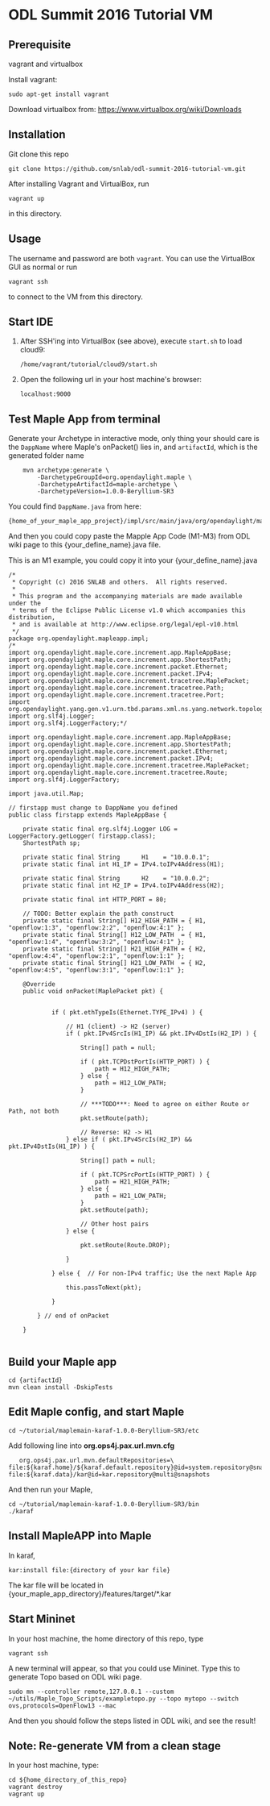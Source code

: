 # ODL Summit 2016 Tutorial VM

## Prerequisite

vagrant and virtualbox

Install vagrant:
```
sudo apt-get install vagrant
```

Download virtualbox from: https://www.virtualbox.org/wiki/Downloads

## Installation

Git clone this repo

```
git clone https://github.com/snlab/odl-summit-2016-tutorial-vm.git
```

After installing Vagrant and VirtualBox, run

```
vagrant up
```

in this directory.


## Usage

The username and password are both `vagrant`. You can use the VirtualBox GUI as normal or run

```
vagrant ssh
```

to connect to the VM from this directory.


## Start IDE

1. After SSH'ing into VirtualBox (see above), execute `start.sh` to load cloud9:
   ```
   /home/vagrant/tutorial/cloud9/start.sh
   ```

2. Open the following url in your host machine's browser:
   ```
   localhost:9000
   ```
 

## Test Maple App from terminal

Generate your Archetype in interactive mode, only thing your should care is the `DappName` where Maple's onPacket() lies in, and `artifactId`, which is the generated folder name
```
    mvn archetype:generate \
        -DarchetypeGroupId=org.opendaylight.maple \
        -DarchetypeArtifactId=maple-archetype \
        -DarchetypeVersion=1.0.0-Beryllium-SR3
```

You could find `DappName.java` from here:
```
{home_of_your_maple_app_project}/impl/src/main/java/org/opendaylight/mapleapp/impl/{your_define_name}.java
```

And then you could copy paste the Mapple App Code (M1-M3) from ODL wiki page to this {your_define_name}.java file.

This is an M1 example, you could copy it into your {your_define_name}.java
```
/*
 * Copyright (c) 2016 SNLAB and others.  All rights reserved.
 *
 * This program and the accompanying materials are made available under the
 * terms of the Eclipse Public License v1.0 which accompanies this distribution,
 * and is available at http://www.eclipse.org/legal/epl-v10.html
 */
package org.opendaylight.mapleapp.impl;
/*
import org.opendaylight.maple.core.increment.app.MapleAppBase;
import org.opendaylight.maple.core.increment.app.ShortestPath;
import org.opendaylight.maple.core.increment.packet.Ethernet;
import org.opendaylight.maple.core.increment.packet.IPv4;
import org.opendaylight.maple.core.increment.tracetree.MaplePacket;
import org.opendaylight.maple.core.increment.tracetree.Path;
import org.opendaylight.maple.core.increment.tracetree.Port;
import org.opendaylight.yang.gen.v1.urn.tbd.params.xml.ns.yang.network.topology.rev131021.network.topology.Topology;
import org.slf4j.Logger;
import org.slf4j.LoggerFactory;*/

import org.opendaylight.maple.core.increment.app.MapleAppBase;
import org.opendaylight.maple.core.increment.app.ShortestPath;
import org.opendaylight.maple.core.increment.packet.Ethernet;
import org.opendaylight.maple.core.increment.packet.IPv4;
import org.opendaylight.maple.core.increment.tracetree.MaplePacket;
import org.opendaylight.maple.core.increment.tracetree.Route;
import org.slf4j.LoggerFactory;

import java.util.Map;

// firstapp must change to DappName you defined
public class firstapp extends MapleAppBase {

	private static final org.slf4j.Logger LOG = LoggerFactory.getLogger( firstapp.class);
	ShortestPath sp;

	private static final String      H1    = "10.0.0.1";
	private static final int H1_IP = IPv4.toIPv4Address(H1);

	private static final String      H2    = "10.0.0.2";
	private static final int H2_IP = IPv4.toIPv4Address(H2);

	private static final int HTTP_PORT = 80;

	// TODO: Better explain the path construct
	private static final String[] H12_HIGH_PATH = { H1, "openflow:1:3", "openflow:2:2", "openflow:4:1" };
	private static final String[] H12_LOW_PATH  = { H1, "openflow:1:4", "openflow:3:2", "openflow:4:1" };
	private static final String[] H21_HIGH_PATH = { H2, "openflow:4:4", "openflow:2:1", "openflow:1:1" };
	private static final String[] H21_LOW_PATH  = { H2, "openflow:4:5", "openflow:3:1", "openflow:1:1" };

	@Override
	public void onPacket(MaplePacket pkt) {


			if ( pkt.ethTypeIs(Ethernet.TYPE_IPv4) ) {

				// H1 (client) -> H2 (server)
				if ( pkt.IPv4SrcIs(H1_IP) && pkt.IPv4DstIs(H2_IP) ) {

					String[] path = null;

					if ( pkt.TCPDstPortIs(HTTP_PORT) ) {
						path = H12_HIGH_PATH;
					} else {
						path = H12_LOW_PATH;
					}

					// ***TODO***: Need to agree on either Route or Path, not both
					pkt.setRoute(path);

					// Reverse: H2 -> H1
				} else if ( pkt.IPv4SrcIs(H2_IP) && pkt.IPv4DstIs(H1_IP) ) {

					String[] path = null;

					if ( pkt.TCPSrcPortIs(HTTP_PORT) ) {
						path = H21_HIGH_PATH;
					} else {
						path = H21_LOW_PATH;
					}
					pkt.setRoute(path);

					// Other host pairs
				} else {

					pkt.setRoute(Route.DROP);

				}

			} else {  // For non-IPv4 traffic; Use the next Maple App

				this.passToNext(pkt);

			}

		} // end of onPacket

	}


```

## Build your Maple app

```
cd {artifactId}
mvn clean install -DskipTests
```

## Edit Maple config, and start Maple
```
cd ~/tutorial/maplemain-karaf-1.0.0-Beryllium-SR3/etc
```

Add following line into **org.ops4j.pax.url.mvn.cfg**
```
   org.ops4j.pax.url.mvn.defaultRepositories=\ file:${karaf.home}/${karaf.default.repository}@id=system.repository@snapshots,\ file:${karaf.data}/kar@id=kar.repository@multi@snapshots
```

And then run your Maple,
```
cd ~/tutorial/maplemain-karaf-1.0.0-Beryllium-SR3/bin
./karaf
```

## Install MapleAPP into Maple
In karaf,
```
kar:install file:{directory of your kar file}
```
The kar file will be located in {your_maple_app_directory}/features/target/*.kar

## Start Mininet
In your host machine, the home directory of this repo, type
```
vagrant ssh
```

A new terminal will appear, so that you could use Mininet. Type this to generate Topo based on ODL wiki page.
```
sudo mn --controller remote,127.0.0.1 --custom ~/utils/Maple_Topo_Scripts/exampletopo.py --topo mytopo --switch ovs,protocols=OpenFlow13 --mac
```

And then you should follow the steps listed in ODL wiki, and see the result!

## Note: Re-generate VM from a clean stage

In your host machine, type:
 ```
 cd ${home_directory_of_this_repo}
 vagrant destroy
 vagrant up
 ```

